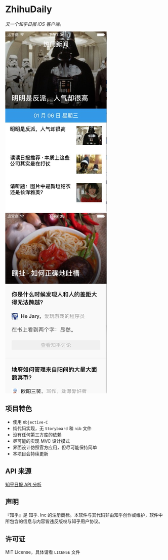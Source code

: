 # ZhihuDaily

*又一个知乎日报 iOS 客户端。*

![Main Page 1](Screenshots/MainPage1.png)
![Detail Page 1](Screenshots/DetailPage1.png)

## 项目特色

- 使用 `Objective-C`
- 纯代码实现，无 `Storyboard` 和 `nib` 文件
- 没有任何第三方库的依赖
- 尽可能的实现 MVC 设计模式
- 界面设计仿照官方应用，但尽可能保持简单
- 本项目会持续更新

## API 来源

[知乎日报 API 分析](https://github.com/izzyleung/ZhihuDailyPurify/wiki/%E7%9F%A5%E4%B9%8E%E6%97%A5%E6%8A%A5-API-%E5%88%86%E6%9E%90)

## 声明

『知乎』是 知乎. Inc 的注册商标。本软件与其代码非由知乎创作或维护，软件中所包含的信息与内容皆违反版权与知乎用户协议。

## 许可证

MIT License，具体请看 `LICENSE` 文件
